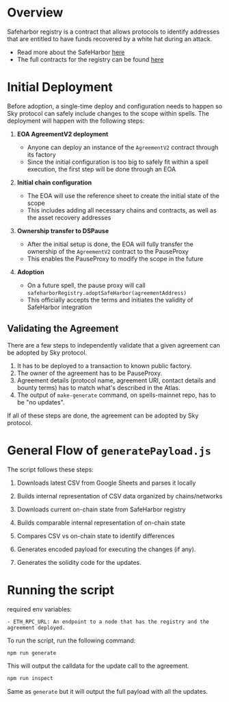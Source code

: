 # Overview

Safeharbor registry is a contract that allows protocols to identify addresses that are entitled to have funds recovered by a white hat during an attack.

- Read more about the SafeHarbor [here](https://github.com/security-alliance/safe-harbor)
- The full contracts for the registry can be found [here](https://github.com/security-alliance/safe-harbor/tree/main/registry-contracts/src/v2)

# Initial Deployment

Before adoption, a single-time deploy and configuration needs to happen so Sky protocol can safely include changes to the scope within spells. The deployment will happen with the following steps:

1. **EOA AgreementV2 deployment**

   - Anyone can deploy an instance of the `AgreementV2` contract through its factory
   - Since the initial configuration is too big to safely fit within a spell execution, the first step will be done through an EOA

2. **Initial chain configuration**

   - The EOA will use the reference sheet to create the initial state of the scope
   - This includes adding all necessary chains and contracts, as well as the asset recovery addresses

3. **Ownership transfer to DSPause**

   - After the initial setup is done, the EOA will fully transfer the ownership of the `AgreementV2` contract to the PauseProxy
   - This enables the PauseProxy to modify the scope in the future

4. **Adoption**
   - On a future spell, the pause proxy will call `safeharborRegistry.adoptSafeHarbor(agreementAddress)`
   - This officially accepts the terms and initiates the validity of SafeHarbor integration

## Validating the Agreement

There are a few steps to independently validate that a given agreement can be adopted by Sky protocol.

1. It has to be deployed to a transaction to known public factory.
2. The owner of the agreement has to be PauseProxy.
3. Agreement details (protocol name, agreement URI, contact details and bounty terms) has to match what's described in the Atlas.
4. The output of `make-generate` command, on spells-mainnet repo, has to be "no updates".

If all of these steps are done, the agreement can be adopted by Sky protocol.

# General Flow of `generatePayload.js`

The script follows these steps:

1. Downloads latest CSV from Google Sheets and parses it locally

2. Builds internal representation of CSV data organized by chains/networks

3. Downloads current on-chain state from SafeHarbor registry

4. Builds comparable internal representation of on-chain state

5. Compares CSV vs on-chain state to identify differences

6. Generates encoded payload for executing the changes (if any).

7. Generates the solidity code for the updates.

# Running the script

required env variables:

```
- ETH_RPC_URL: An endpoint to a node that has the registry and the agreement deployed.
```

To run the script, run the following command:

```bash
npm run generate
```

This will output the calldata for the update call to the agreement.

```bash
npm run inspect
```

Same as `generate` but it will output the full payload with all the updates.
